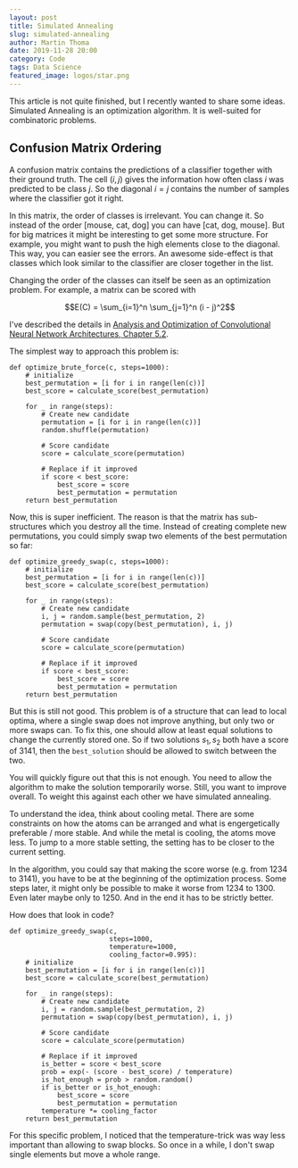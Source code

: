 ```yaml
---
layout: post
title: Simulated Annealing
slug: simulated-annealing
author: Martin Thoma
date: 2019-11-28 20:00
category: Code
tags: Data Science
featured_image: logos/star.png
---
```

<div class="info">This article is not quite finished, but I recently wanted to share some ideas.</div>
Simulated Annealing is an optimization algorithm. It is well-suited for
combinatoric problems.


## Confusion Matrix Ordering

A confusion matrix contains the predictions of a classifier together with their
ground truth. The cell $(i, j)$ gives the information how often class $i$ was
predicted to be class $j$. So the diagonal $i=j$ contains the number of samples
where the classifier got it right.

In this matrix, the order of classes is irrelevant. You can change it. So
instead of the order [mouse, cat, dog] you can have [cat, dog, mouse]. But for
big matrices it might be interesting to get some more structure. For example,
you might want to push the high elements close to the diagonal. This way,
you can easier see the errors. An awesome side-effect is that classes which look
similar to the classifier are closer together in the list.

Changing the order of the classes can itself be seen as an optimization problem.
For example, a matrix can be scored with

$$E(C) = \sum_{i=1}^n \sum_{j=1}^n (i - j)^2$$

I've described the details in [Analysis and Optimization of Convolutional Neural Network Architectures, Chapter 5.2](https://arxiv.org/pdf/1707.09725.pdf).

The simplest way to approach this problem is:

```
def optimize_brute_force(c, steps=1000):
    # initialize
    best_permutation = [i for i in range(len(c))]
    best_score = calculate_score(best_permutation)

    for _ in range(steps):
        # Create new candidate
        permutation = [i for i in range(len(c))]
        random.shuffle(permutation)

        # Score candidate
        score = calculate_score(permutation)

        # Replace if it improved
        if score < best_score:
            best_score = score
            best_permutation = permutation
    return best_permutation
```

Now, this is super inefficient. The reason is that the matrix has
sub-structures which you destroy all the time. Instead of creating complete new
permutations, you could simply swap two elements of the best permutation so
far:

```
def optimize_greedy_swap(c, steps=1000):
    # initialize
    best_permutation = [i for i in range(len(c))]
    best_score = calculate_score(best_permutation)

    for _ in range(steps):
        # Create new candidate
        i, j = random.sample(best_permutation, 2)
        permutation = swap(copy(best_permutation), i, j)

        # Score candidate
        score = calculate_score(permutation)

        # Replace if it improved
        if score < best_score:
            best_score = score
            best_permutation = permutation
    return best_permutation
```

But this is still not good. This problem is of a structure that can lead to
local optima, where a single swap does not improve anything, but only two or
more swaps can. To fix this, one should allow at least equal solutions to change
the currently stored one. So if two solutions $s_1, s_2$ both have a score of
3141, then the `best_solution` should be allowed to switch between the two.

You will quickly figure out that this is not enough. You need to allow the
algorithm to make the solution temporarily worse. Still, you want to improve
overall. To weight this against each other we have simulated annealing.

To understand the idea, think about cooling metal. There are some constraints
on how the atoms can be arranged and what is engergetically preferable / more
stable. And while the metal is cooling, the atoms move less. To jump to a more
stable setting, the setting has to be closer to the current setting.

In the algorithm, you could say that making the score worse (e.g. from 1234 to
3141), you have to be at the beginning of the optimization process. Some steps
later, it might only be possible to make it worse from 1234 to 1300. Even later
maybe only to 1250. And in the end it has to be strictly better.

How does that look in code?

```
def optimize_greedy_swap(c,
                         steps=1000,
                         temperature=1000,
                         cooling_factor=0.995):
    # initialize
    best_permutation = [i for i in range(len(c))]
    best_score = calculate_score(best_permutation)

    for _ in range(steps):
        # Create new candidate
        i, j = random.sample(best_permutation, 2)
        permutation = swap(copy(best_permutation), i, j)

        # Score candidate
        score = calculate_score(permutation)

        # Replace if it improved
        is_better = score < best_score
        prob = exp(- (score - best_score) / temperature)
        is_hot_enough = prob > random.random()
        if is_better or is_hot_enough:
            best_score = score
            best_permutation = permutation
        temperature *= cooling_factor
    return best_permutation
```

For this specific problem, I noticed that the temperature-trick was way less
important than allowing to swap blocks. So once in a while, I don't swap single
elements but move a whole range.
